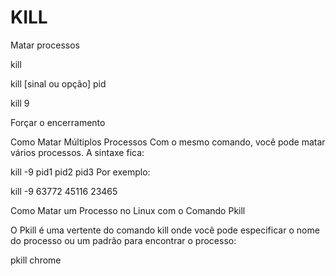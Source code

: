 # KILL

Matar processos

kill <numero do PID>


kill [sinal ou opção] pid

kill 9 <numero do PID>

Forçar o encerramento

Como Matar Múltiplos Processos
Com o mesmo comando, você pode matar vários processos. A sintaxe fica:

kill -9 pid1 pid2 pid3
Por exemplo:

kill -9 63772 45116 23465


Como Matar um Processo no Linux com o Comando Pkill

O Pkill é uma vertente do comando kill onde você pode especificar o nome do processo ou um padrão para encontrar o processo:

pkill chrome